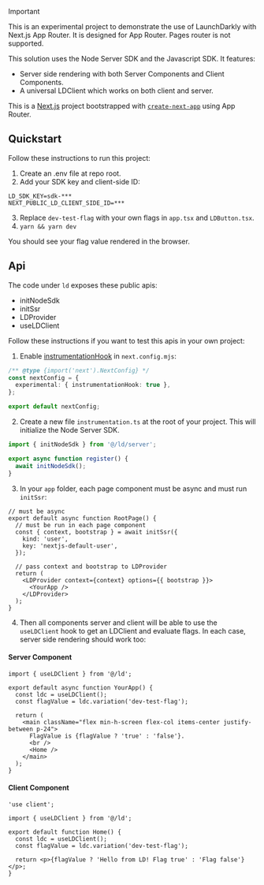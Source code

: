 > [!IMPORTANT]  
> This is an experimental project to demonstrate the use of LaunchDarkly with Next.js App Router. It is designed for App Router. Pages router is not supported.

This solution uses the Node Server SDK and the Javascript SDK. It features:

* Server side rendering with both Server Components and Client Components.
* A universal LDClient which works on both client and server.

This is a [Next.js](https://nextjs.org/) project bootstrapped with [`create-next-app`](https://github.com/vercel/next.js/tree/canary/packages/create-next-app) using App Router.

## Quickstart

Follow these instructions to run this project:

1. Create an .env file at repo root.
2. Add your SDK key and client-side ID:

```dotenv
LD_SDK_KEY=sdk-***
NEXT_PUBLIC_LD_CLIENT_SIDE_ID=***
```

3. Replace `dev-test-flag` with your own flags in `app.tsx` and `LDButton.tsx`.
4. `yarn && yarn dev`

You should see your flag value rendered in the browser.

## Api

The code under `ld` exposes these public apis:

* initNodeSdk
* initSsr
* LDProvider
* useLDClient

Follow these instructions if you want to test this apis in your own project:

1. Enable [instrumentationHook](https://nextjs.org/docs/app/building-your-application/optimizing/instrumentation) in `next.config.mjs`:

```ts
/** @type {import('next').NextConfig} */
const nextConfig = {
  experimental: { instrumentationHook: true },
};

export default nextConfig;

```

2. Create a new file `instrumentation.ts` at the root of your project. This will initialize the Node Server SDK.

```ts
import { initNodeSdk } from '@/ld/server';

export async function register() {
  await initNodeSdk();
}
```

3. In your `app` folder, each page component must be async and must run `initSsr`:

```tsx
// must be async
export default async function RootPage() {
  // must be run in each page component
  const { context, bootstrap } = await initSsr({
    kind: 'user',
    key: 'nextjs-default-user',
  });

  // pass context and bootstrap to LDProvider
  return (
    <LDProvider context={context} options={{ bootstrap }}>
      <YourApp />
    </LDProvider>
  );
}
```

4. Then all components server and client will be able to use the `useLDClient` hook to get an LDClient and evaluate flags. In each case, server side rendering should work too:

#### Server Component
```tsx
import { useLDClient } from '@/ld';

export default async function YourApp() {
  const ldc = useLDClient();
  const flagValue = ldc.variation('dev-test-flag');

  return (
    <main className="flex min-h-screen flex-col items-center justify-between p-24">
      FlagValue is {flagValue ? 'true' : 'false'}.
      <br />
      <Home />
    </main>
  );
}
```

#### Client Component
```tsx
'use client';

import { useLDClient } from '@/ld';

export default function Home() {
  const ldc = useLDClient();
  const flagValue = ldc.variation('dev-test-flag');

  return <p>{flagValue ? 'Hello from LD! Flag true' : 'Flag false'}</p>;
}
```
